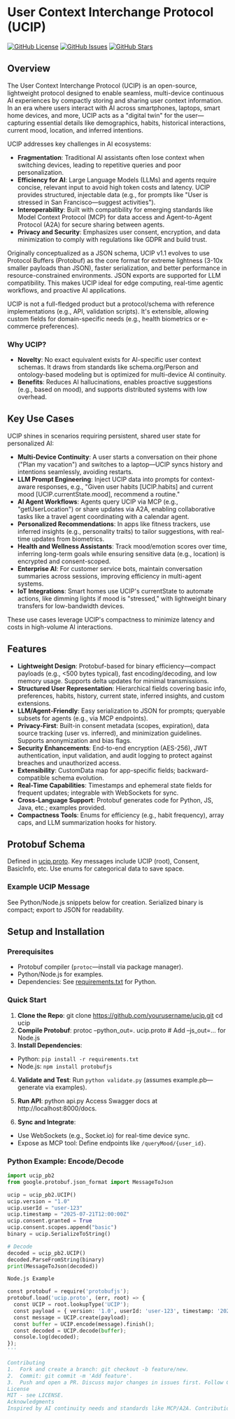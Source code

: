 # User Context Interchange Protocol (UCIP)

[![GitHub License](https://img.shields.io/badge/license-MIT-blue.svg)](https://github.com/yourusername/ucip/blob/main/LICENSE)
[![GitHub Issues](https://img.shields.io/github/issues/yourusername/ucip.svg)](https://github.com/yourusername/ucip/issues)
[![GitHub Stars](https://img.shields.io/github/stars/yourusername/ucip.svg)](https://github.com/yourusername/ucip/stargazers)

## Overview

The User Context Interchange Protocol (UCIP) is an open-source, lightweight protocol designed to enable seamless, multi-device continuous AI experiences by compactly storing and sharing user context information. In an era where users interact with AI across smartphones, laptops, smart home devices, and more, UCIP acts as a "digital twin" for the user—capturing essential details like demographics, habits, historical interactions, current mood, location, and inferred intentions.

UCIP addresses key challenges in AI ecosystems:
- **Fragmentation**: Traditional AI assistants often lose context when switching devices, leading to repetitive queries and poor personalization.
- **Efficiency for AI**: Large Language Models (LLMs) and agents require concise, relevant input to avoid high token costs and latency. UCIP provides structured, injectable data (e.g., for prompts like "User is stressed in San Francisco—suggest activities").
- **Interoperability**: Built with compatibility for emerging standards like Model Context Protocol (MCP) for data access and Agent-to-Agent Protocol (A2A) for secure sharing between agents.
- **Privacy and Security**: Emphasizes user consent, encryption, and data minimization to comply with regulations like GDPR and build trust.

Originally conceptualized as a JSON schema, UCIP v1.1 evolves to use Protocol Buffers (Protobuf) as the core format for extreme lightness (3-10x smaller payloads than JSON), faster serialization, and better performance in resource-constrained environments. JSON exports are supported for LLM compatibility. This makes UCIP ideal for edge computing, real-time agentic workflows, and proactive AI applications.

UCIP is not a full-fledged product but a protocol/schema with reference implementations (e.g., API, validation scripts). It's extensible, allowing custom fields for domain-specific needs (e.g., health biometrics or e-commerce preferences).

### Why UCIP?
- **Novelty**: No exact equivalent exists for AI-specific user context schemas. It draws from standards like schema.org/Person and ontology-based modeling but is optimized for multi-device AI continuity.
- **Benefits**: Reduces AI hallucinations, enables proactive suggestions (e.g., based on mood), and supports distributed systems with low overhead.

## Key Use Cases

UCIP shines in scenarios requiring persistent, shared user state for personalized AI:

- **Multi-Device Continuity**: A user starts a conversation on their phone ("Plan my vacation") and switches to a laptop—UCIP syncs history and intentions seamlessly, avoiding restarts.
- **LLM Prompt Engineering**: Inject UCIP data into prompts for context-aware responses, e.g., "Given user habits [UCIP.habits] and current mood [UCIP.currentState.mood], recommend a routine."
- **AI Agent Workflows**: Agents query UCIP via MCP (e.g., "getUserLocation") or share updates via A2A, enabling collaborative tasks like a travel agent coordinating with a calendar agent.
- **Personalized Recommendations**: In apps like fitness trackers, use inferred insights (e.g., personality traits) to tailor suggestions, with real-time updates from biometrics.
- **Health and Wellness Assistants**: Track mood/emotion scores over time, inferring long-term goals while ensuring sensitive data (e.g., location) is encrypted and consent-scoped.
- **Enterprise AI**: For customer service bots, maintain conversation summaries across sessions, improving efficiency in multi-agent systems.
- **IoT Integrations**: Smart homes use UCIP's currentState to automate actions, like dimming lights if mood is "stressed," with lightweight binary transfers for low-bandwidth devices.

These use cases leverage UCIP's compactness to minimize latency and costs in high-volume AI interactions.

## Features

- **Lightweight Design**: Protobuf-based for binary efficiency—compact payloads (e.g., <500 bytes typical), fast encoding/decoding, and low memory usage. Supports delta updates for minimal transmissions.
- **Structured User Representation**: Hierarchical fields covering basic info, preferences, habits, history, current state, inferred insights, and custom extensions.
- **LLM/Agent-Friendly**: Easy serialization to JSON for prompts; queryable subsets for agents (e.g., via MCP endpoints).
- **Privacy-First**: Built-in consent metadata (scopes, expiration), data source tracking (user vs. inferred), and minimization guidelines. Supports anonymization and bias flags.
- **Security Enhancements**: End-to-end encryption (AES-256), JWT authentication, input validation, and audit logging to protect against breaches and unauthorized access.
- **Extensibility**: CustomData map for app-specific fields; backward-compatible schema evolution.
- **Real-Time Capabilities**: Timestamps and ephemeral state fields for frequent updates; integrable with WebSockets for sync.
- **Cross-Language Support**: Protobuf generates code for Python, JS, Java, etc.; examples provided.
- **Compactness Tools**: Enums for efficiency (e.g., habit frequency), array caps, and LLM summarization hooks for history.

## Protobuf Schema

Defined in [ucip.proto](./ucip.proto). Key messages include UCIP (root), Consent, BasicInfo, etc. Use enums for categorical data to save space.

### Example UCIP Message

See Python/Node.js snippets below for creation. Serialized binary is compact; export to JSON for readability.

## Setup and Installation

### Prerequisites
- Protobuf compiler (`protoc`—install via package manager).
- Python/Node.js for examples.
- Dependencies: See [requirements.txt](./requirements.txt) for Python.

### Quick Start
1. **Clone the Repo**:
   git clone https://github.com/yourusername/ucip.git cd ucip
2. **Compile Protobuf**:
   protoc –python_out=. ucip.proto  # Add –js_out=… for Node.js
3. **Install Dependencies**:
- Python: `pip install -r requirements.txt`
- Node.js: `npm install protobufjs`

4. **Validate and Test**:
Run `python validate.py` (assumes example.pb—generate via examples).

5. **Run API**:
   python api.py
   Access Swagger docs at http://localhost:8000/docs.

6. **Sync and Integrate**:
- Use WebSockets (e.g., Socket.io) for real-time device sync.
- Expose as MCP tool: Define endpoints like `/queryMood/{user_id}`.

### Python Example: Encode/Decode
```python
import ucip_pb2
from google.protobuf.json_format import MessageToJson

ucip = ucip_pb2.UCIP()
ucip.version = "1.0"
ucip.userId = "user-123"
ucip.timestamp = "2025-07-21T12:00:00Z"
ucip.consent.granted = True
ucip.consent.scopes.append("basic")
binary = ucip.SerializeToString()

# Decode
decoded = ucip_pb2.UCIP()
decoded.ParseFromString(binary)
print(MessageToJson(decoded))

Node.js Example

const protobuf = require('protobufjs');
protobuf.load('ucip.proto', (err, root) => {
  const UCIP = root.lookupType('UCIP');
  const payload = { version: '1.0', userId: 'user-123', timestamp: '2025-07-21T12:00:00Z', consent: { granted: true, scopes: ['basic'] } };
  const message = UCIP.create(payload);
  const buffer = UCIP.encode(message).finish();
  const decoded = UCIP.decode(buffer);
  console.log(decoded);
});
'''

Contributing
1.  Fork and create a branch: git checkout -b feature/new.
2.  Commit: git commit -m 'Add feature'.
3.  Push and open a PR. Discuss major changes in issues first. Follow CODE_OF_CONDUCT.md.
License
MIT - see LICENSE.
Acknowledgments
Inspired by AI continuity needs and standards like MCP/A2A. Contributions welcome to evolve UCIP!
